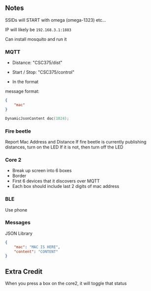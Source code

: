 ## Notes

SSIDs will START with omega (omega-1323) etc...

IP will likely be `192.168.3.1:1883`

Can install mosquito and run it

### MQTT

- Distance: "CSC375/dist"
- Start / Stop: "CSC375/control"

- In the format <MAC><value>

message format:

```json
{
    "mac"
}
```

```cpp
DynamicJsonContent doc(1024);
```

### Fire beetle

Report Mac Address and Distance 
If fire beetle is currently publishing distances, turn on the LED
If it is not, then turn off the LED

### Core 2

- Break up screen into 6 boxes
- Border
- First 6 devices that it discovers over MQTT
- Each box should include last 2 digits of mac address

### BLE

Use phone

### Messages

JSON Library

```json
{
    "mac": "MAC IS HERE",
    "content": "CONTENT"
}
```

## Extra Credit

When you press a box on the core2, it will toggle that status
